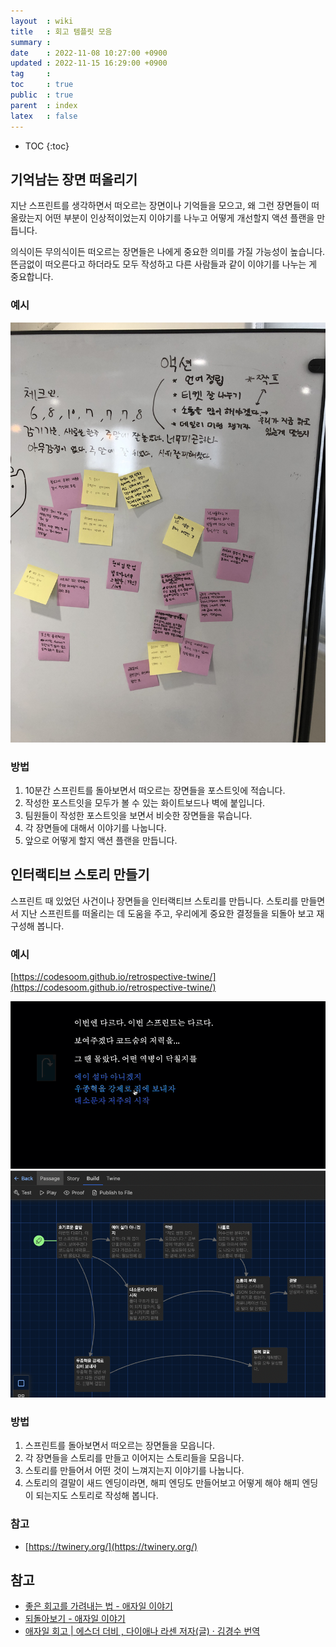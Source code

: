 ```yaml
---
layout  : wiki
title   : 회고 템플릿 모음
summary : 
date    : 2022-11-08 10:27:00 +0900
updated : 2022-11-15 16:29:00 +0900
tag     : 
toc     : true
public  : true
parent  : index
latex   : false
---
```

* TOC
{:toc}

## 기억남는 장면 떠올리기

지난 스프린트를 생각하면서 떠오르는 장면이나 기억들을 모으고, 왜 그런 장면들이
떠올랐는지 어떤 부분이 인상적이었는지 이야기를 나누고 어떻게 개선할지 액션
플랜을 만듭니다.

의식이든 무의식이든 떠오르는 장면들은 나에게 중요한 의미를 가질 가능성이
높습니다. 뜬금없이 떠오른다고 하더라도 모두 작성하고 다른 사람들과 같이 이야기를
나누는 게 중요합니다.

### 예시

![기억남는 장면 떠올리기 예시](/resource/wiki/retrospectives/retrospectives.jpg)

### 방법

1. 10분간 스프린트를 돌아보면서 떠오르는 장면들을 포스트잇에 적습니다.
2. 작성한 포스트잇을 모두가 볼 수 있는 화이트보드나 벽에 붙입니다.
3. 팀원들이 작성한 포스트잇을 보면서 비슷한 장면들을 묶습니다.
4. 각 장면들에 대해서 이야기를 나눕니다.
5. 앞으로 어떻게 할지 액션 플랜을 만듭니다.

## 인터랙티브 스토리 만들기

스프린트 때 있었던 사건이나 장면들을 인터랙티브 스토리를 만듭니다. 스토리를
만들면서 지난 스프린트를 떠올리는 데 도움을 주고, 우리에게 중요한 결정들을 되돌아 보고 재구성해 봅니다.

### 예시

[https://codesoom.github.io/retrospective-twine/](https://codesoom.github.io/retrospective-twine/)

![스토리 예시](/resource/wiki/retrospectives/demo.gif)
![스토리 맵핑 예시](/resource/wiki/retrospectives/example.png)

### 방법

1. 스프린트를 돌아보면서 떠오르는 장면들을 모읍니다.
2. 각 장면들을 스토리를 만들고 이어지는 스토리들을 모읍니다.
3. 스토리를 만들어서 어떤 것이 느껴지는지 이야기를 나눕니다.
4. 스토리의 결말이 새드 엔딩이라면, 해피 엔딩도 만들어보고 어떻게 해야 해피
   엔딩이 되는지도 스토리로 작성해 봅니다.

### 참고

- [https://twinery.org/](https://twinery.org/)

## 참고
  * [좋은 회고를 가려내는 법 - 애자일 이야기](http://egloos.zum.com/agile/v/4122099)
  * [되돌아보기 - 애자일 이야기](http://egloos.zum.com/agile/v/5829827)
  * [애자일 회고 \| 에스더 더비 , 다이애나 라센 저자(글) · 김경수 번역](https://product.kyobobook.co.kr/detail/S000001469817)

